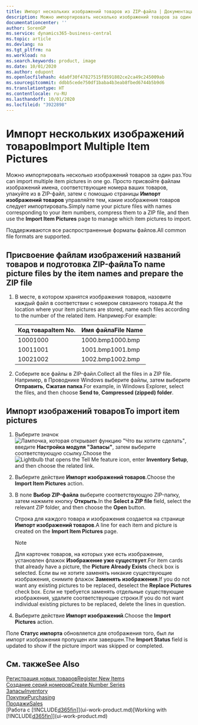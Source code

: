 ```yaml
---
title: Импорт нескольких изображений товаров из ZIP-файла | Документация Майкрософт
description: Можно импортировать несколько изображений товаров за один раз. Просто присвойте файлам изображений имена, соответствующие номера ваших товаров, упакуйте из в ZIP-файл, затем с помощью страницы "Импорт изображений товаров" управляйте тем, какие изображения товаров следует импортировать.
documentationcenter: ''
author: SorenGP
ms.service: dynamics365-business-central
ms.topic: article
ms.devlang: na
ms.tgt_pltfrm: na
ms.workload: na
ms.search.keywords: product, image
ms.date: 10/01/2020
ms.author: edupont
ms.openlocfilehash: 4da0f30f47827515f8591802ce2ca49c245009ab
ms.sourcegitcommit: ddbb5cede750df1baba4b3eab8fbed6744b5b9d6
ms.translationtype: HT
ms.contentlocale: ru-RU
ms.lasthandoff: 10/01/2020
ms.locfileid: "3922898"
---
```

# <a name="import-multiple-item-pictures"></a><span data-ttu-id="706b0-104">Импорт нескольких изображений товаров</span><span class="sxs-lookup"><span data-stu-id="706b0-104">Import Multiple Item Pictures</span></span>
<span data-ttu-id="706b0-105">Можно импортировать несколько изображений товаров за один раз.</span><span class="sxs-lookup"><span data-stu-id="706b0-105">You can import multiple item pictures in one go.</span></span> <span data-ttu-id="706b0-106">Просто присвойте файлам изображений имена, соответствующие номера ваших товаров, упакуйте из в ZIP-файл, затем с помощью страницы **Импорт изображений товаров** управляйте тем, какие изображения товаров следует импортировать.</span><span class="sxs-lookup"><span data-stu-id="706b0-106">Simply name your picture files with names corresponding to your item numbers, compress them to a ZIP file, and then use the **Import Item Pictures** page to manage which item pictures to import.</span></span>

<span data-ttu-id="706b0-107">Поддерживаются все распространенные форматы файлов.</span><span class="sxs-lookup"><span data-stu-id="706b0-107">All common file formats are supported.</span></span>

## <a name="to-name-picture-files-by-the-item-names-and-prepare-the-zip-file"></a><span data-ttu-id="706b0-108">Присвоение файлам изображений названий товаров и подготовка ZIP-файла</span><span class="sxs-lookup"><span data-stu-id="706b0-108">To name picture files by the item names and prepare the ZIP file</span></span>
1. <span data-ttu-id="706b0-109">В месте, в котором хранятся изображения товаров, назовите каждый файл в соответствии с номером связанного товара.</span><span class="sxs-lookup"><span data-stu-id="706b0-109">At the location where your item pictures are stored, name each files according to the number of the related item.</span></span> <span data-ttu-id="706b0-110">Например:</span><span class="sxs-lookup"><span data-stu-id="706b0-110">For example:</span></span>

    |<span data-ttu-id="706b0-111">Код товара</span><span class="sxs-lookup"><span data-stu-id="706b0-111">Item No.</span></span>|<span data-ttu-id="706b0-112">Имя файла</span><span class="sxs-lookup"><span data-stu-id="706b0-112">File Name</span></span>|
    |-|-|
    |<span data-ttu-id="706b0-113">1000</span><span class="sxs-lookup"><span data-stu-id="706b0-113">1000</span></span>|<span data-ttu-id="706b0-114">1000.bmp</span><span class="sxs-lookup"><span data-stu-id="706b0-114">1000.bmp</span></span>|
    |<span data-ttu-id="706b0-115">1001</span><span class="sxs-lookup"><span data-stu-id="706b0-115">1001</span></span>|<span data-ttu-id="706b0-116">1001.bmp</span><span class="sxs-lookup"><span data-stu-id="706b0-116">1001.bmp</span></span>|
    |<span data-ttu-id="706b0-117">1002</span><span class="sxs-lookup"><span data-stu-id="706b0-117">1002</span></span>|<span data-ttu-id="706b0-118">1002.bmp</span><span class="sxs-lookup"><span data-stu-id="706b0-118">1002.bmp</span></span>|

2. <span data-ttu-id="706b0-119">Соберите все файлы в ZIP-файл.</span><span class="sxs-lookup"><span data-stu-id="706b0-119">Collect all the files in a ZIP file.</span></span> <span data-ttu-id="706b0-120">Например, в Проводнике Windows выберите файлы, затем выберите **Отправить**, **Сжатая папка**.</span><span class="sxs-lookup"><span data-stu-id="706b0-120">For example, in Windows Explorer, select the files, and then choose **Send to**, **Compressed (zipped) folder**.</span></span>     

## <a name="to-import-item-pictures"></a><span data-ttu-id="706b0-121">Импорт изображений товаров</span><span class="sxs-lookup"><span data-stu-id="706b0-121">To import item pictures</span></span>
1. <span data-ttu-id="706b0-122">Выберите значок ![Лампочка, которая открывает функцию "Что вы хотите сделать"](media/ui-search/search_small.png "Что вы хотите сделать"), введите **Настройка модуля "Запасы"**, затем выберите соответствующую ссылку.</span><span class="sxs-lookup"><span data-stu-id="706b0-122">Choose the ![Lightbulb that opens the Tell Me feature](media/ui-search/search_small.png "Tell me what you want to do") icon, enter **Inventory Setup**, and then choose the related link.</span></span>
2. <span data-ttu-id="706b0-123">Выберите действие **Импорт изображений товаров**.</span><span class="sxs-lookup"><span data-stu-id="706b0-123">Choose the **Import Item Pictures** action.</span></span>
3. <span data-ttu-id="706b0-124">В поле **Выбор ZIP-файла** выберите соответствующую ZIP-папку, затем нажмите кнопку **Открыть**.</span><span class="sxs-lookup"><span data-stu-id="706b0-124">In the **Select a ZIP file** field, select the relevant ZIP folder, and then choose the **Open** button.</span></span>

    <span data-ttu-id="706b0-125">Строка для каждого товара и изображения создается на странице **Импорт изображений товаров**.</span><span class="sxs-lookup"><span data-stu-id="706b0-125">A line for each item and picture is created on the **Import Item Pictures** page.</span></span>

    > [!NOTE]
    > <span data-ttu-id="706b0-126">Для карточек товаров, на которых уже есть изображение, установлен флажок **Изображение уже существует**.</span><span class="sxs-lookup"><span data-stu-id="706b0-126">For item cards that already have a picture, the **Picture Already Exists** check box is selected.</span></span> <span data-ttu-id="706b0-127">Если вы не хотите заменять никакие существующие изображения, снимите флажок **Заменять изображения**.</span><span class="sxs-lookup"><span data-stu-id="706b0-127">If you do not want any existing pictures to be replaced, deselect the **Replace Pictures** check box.</span></span> <span data-ttu-id="706b0-128">Если не требуется заменять отдельные существующие изображения, удалите соответствующие строки.</span><span class="sxs-lookup"><span data-stu-id="706b0-128">If you do not want individual existing pictures to be replaced, delete the lines in question.</span></span>

3. <span data-ttu-id="706b0-129">Выберите действие **Импорт изображений**.</span><span class="sxs-lookup"><span data-stu-id="706b0-129">Choose the **Import Pictures** action.</span></span>

<span data-ttu-id="706b0-130">Поле **Статус импорта** обновляется для отображения того, был ли импорт изображения пропущен или завершен.</span><span class="sxs-lookup"><span data-stu-id="706b0-130">The **Import Status** field is updated to show if the picture import was skipped or completed.</span></span>       

## <a name="see-also"></a><span data-ttu-id="706b0-131">См. также</span><span class="sxs-lookup"><span data-stu-id="706b0-131">See Also</span></span>
[<span data-ttu-id="706b0-132">Регистрация новых товаров</span><span class="sxs-lookup"><span data-stu-id="706b0-132">Register New Items</span></span>](inventory-how-register-new-items.md)  
[<span data-ttu-id="706b0-133">Создание серий номеров</span><span class="sxs-lookup"><span data-stu-id="706b0-133">Create Number Series</span></span>](ui-create-number-series.md)  
[<span data-ttu-id="706b0-134">Запасы</span><span class="sxs-lookup"><span data-stu-id="706b0-134">Inventory</span></span>](inventory-manage-inventory.md)  
[<span data-ttu-id="706b0-135">Покупки</span><span class="sxs-lookup"><span data-stu-id="706b0-135">Purchasing</span></span>](purchasing-manage-purchasing.md)  
[<span data-ttu-id="706b0-136">Продажи</span><span class="sxs-lookup"><span data-stu-id="706b0-136">Sales</span></span>](sales-manage-sales.md)  
<span data-ttu-id="706b0-137">[Работа с [!INCLUDE[d365fin](includes/d365fin_md.md)]](ui-work-product.md)</span><span class="sxs-lookup"><span data-stu-id="706b0-137">[Working with [!INCLUDE[d365fin](includes/d365fin_md.md)]](ui-work-product.md)</span></span>
